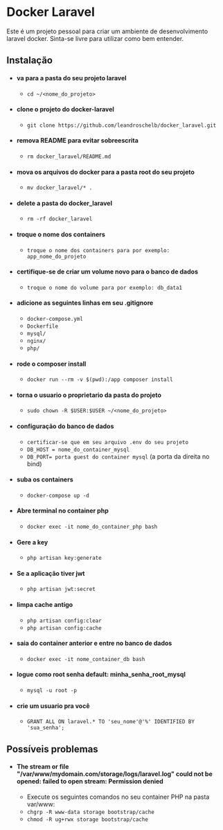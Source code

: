 # Docker Laravel

Este é um projeto pessoal para criar um ambiente de desenvolvimento laravel docker. Sinta-se livre para utilizar como bem entender.

## Instalação

 - #### va para a pasta do seu projeto laravel
     - `cd ~/<nome_do_projeto>`

 - #### clone o projeto do docker-laravel
     - `git clone https://github.com/leandroschelb/docker_laravel.git`
     
 - #### remova README para evitar sobreescrita
     - `rm docker_laravel/README.md`

 - #### mova os arquivos do docker para a pasta root do seu projeto
     - `mv docker_laravel/* .`

 - #### delete a pasta do docker_laravel
     - `rm -rf docker_laravel`

 - #### troque o nome dos containers
    - `troque o nome dos containers para por exemplo: app_nome_do_projeto`

 - #### certifique-se de criar um volume novo para o banco de dados
    - `troque o nome do volume para por exemplo: db_data1`

 - #### adicione as seguintes linhas em seu .gitignore
     - `docker-compose.yml`
     - `Dockerfile`
     - `mysql/`
     - `nginx/`
     - `php/`

 - #### rode o composer install
     - `docker run --rm -v $(pwd):/app composer install`

 - #### torna o usuario o proprietario da pasta do projeto
     - `sudo chown -R $USER:$USER ~/<nome_do_projeto>`

 - #### configuração do banco de dados
     - `certificar-se que em seu arquivo .env do seu projeto`
     - `DB_HOST = nome_do_container_mysql`
     - `DB_PORT= porta guest do container mysql` (a porta da direita no bind)
     
 - #### suba os containers
     - `docker-compose up -d`

 - #### Abre terminal no container php
     - `docker exec -it nome_do_container_php bash`
     
 - #### Gere a key
     - `php artisan key:generate`
     
 - #### Se a aplicação tiver jwt
     - `php artisan jwt:secret`
     
 - #### limpa cache antigo
     - `php artisan config:clear`
     - `php artisan config:cache`
     
 - #### saia do container anterior e entre no banco de dados
     - `docker exec -it nome_container_db bash`    
     
 - #### logue como root senha default: minha_senha_root_mysql
     - `mysql -u root -p`
     
 - #### crie um usuario pra você
     - `GRANT ALL ON laravel.* TO 'seu_nome'@'%' IDENTIFIED BY 'sua_senha';`


## Possíveis problemas

 - #### The stream or file "/var/www/mydomain.com/storage/logs/laravel.log" could not be opened: failed to open stream: Permission denied
    -  Execute os seguintes comandos no seu container PHP na pasta var/www:
    - `chgrp -R www-data storage bootstrap/cache`
    - `chmod -R ug+rwx storage bootstrap/cache`

